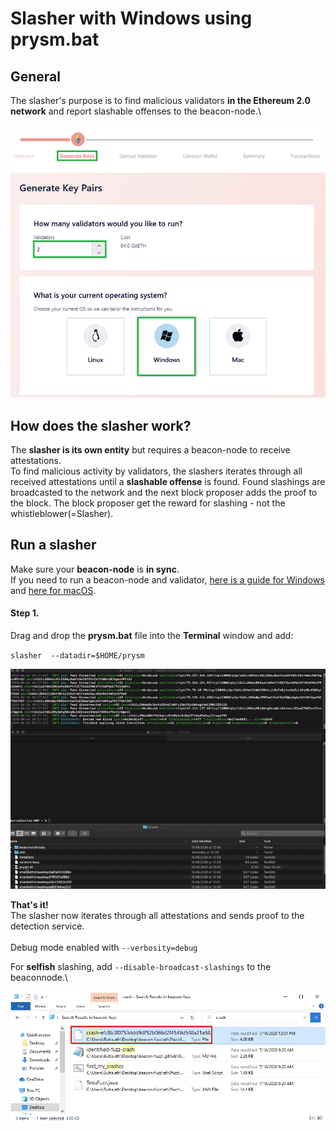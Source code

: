 # Slasher with Windows using prysm.bat

## General

The slasher's purpose is to find malicious validators **in the Ethereum 2.0 network** and report slashable offenses to the beacon-node.\


![](<../../../.gitbook/assets/image (69).png>)

####

## How does the slasher work?

The **slasher is its own entity** but requires a beacon-node to receive attestations.\
To find malicious activity by validators, the slashers iterates through all received attestations until a **slashable offense** is found. Found slashings are broadcasted to the network and the next block proposer adds the proof to the block. The block proposer get the reward for slashing - not the whistleblower(=Slasher).

## Run a slasher&#x20;

Make sure your **beacon-node** is **in sync**. \
If you need to run a beacon-node and validator, [here is a guide for Windows](https://kb.beaconcha.in/tutorial-eth2-multiclient/prysm-client/windows-prysm/script-beaconnode-and-validator) and [here for macOS](https://kb.beaconcha.in/tutorial-eth2-multiclient/prysm-client/macos-prysm/run-with-macos-using-prysm.sh).

#### &#x20;**Step 1.**

Drag and drop the **prysm.bat** file into the **Terminal** window and add:

`slasher  --datadir=$HOME/prysm`

![](../../../.gitbook/assets/slashergif.gif)



**That's it!**\
The slasher now iterates through all attestations and sends proof to the detection service. \
\
Debug mode enabled with `--verbosity=debug`

For **selfish** slashing, add `--disable-broadcast-slashings` to the beaconnode.\


![](<../../../.gitbook/assets/image (71).png>)
